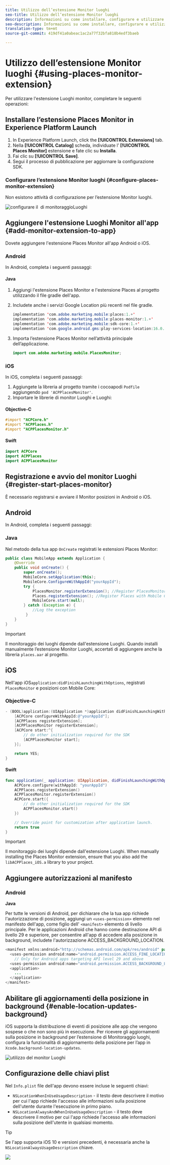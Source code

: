 ```yaml
---
title: Utilizzo dell’estensione Monitor luoghi
seo-title: Utilizzo dell’estensione Monitor luoghi
description: Informazioni su come installare, configurare e utilizzare l’estensione Places Monitor.
seo-description: Informazioni su come installare, configurare e utilizzare l’estensione Places Monitor.
translation-type: tm+mt
source-git-commit: 419df41a0abeac1ac2a77f32bfa818b4edf3baeb

---
```



# Utilizzo dell’estensione Monitor luoghi {#using-places-monitor-extension}

Per utilizzare l'estensione Luoghi monitor, completare le seguenti operazioni:

## Installare l’estensione Places Monitor in Experience Platform Launch

1. In Experience Platform Launch, click the **[!UICONTROL Extensions]** tab.
1. Nella **[!UICONTROL Catalog]** scheda, individuate l’ **[!UICONTROL Places Monitor]** estensione e fate clic su **Installa**.
1. Fai clic su **[!UICONTROL Save]**.
1. Segui il processo di pubblicazione per aggiornare la configurazione SDK.

### Configurare l’estensione Monitor luoghi {#configure-places-monitor-extension}

Non esistono attività di configurazione per l’estensione Monitor luoghi.

![configurare il ‌ di monitoraggio](/help/assets/configure_places_monitor.png)Luoghi

## Aggiungere l'estensione Luoghi Monitor all'app {#add-monitor-extension-to-app}

Dovete aggiungere l'estensione Places Monitor all'app Android o iOS.

### Android

In Android, completa i seguenti passaggi:

#### Java

1. Aggiungi l'estensione Places Monitor e l'estensione Places al progetto utilizzando il file gradle dell'app.

1. Includete anche i servizi Google Location più recenti nel file gradle.

   ```java
   implementation 'com.adobe.marketing.mobile:places:1.+'
   implementation 'com.adobe.marketing.mobile:places-monitor:1.+'
   implementation 'com.adobe.marketing.mobile:sdk-core:1.+'
   implementation 'com.google.android.gms:play-services-location:16.0.0'
   ```

1. Importa l’estensione Places Monitor nell’attività principale dell’applicazione.

   ```java
   import com.adobe.marketing.mobile.PlacesMonitor;
   ```

### iOS

In iOS, completa i seguenti passaggi:

1. Aggiungete la libreria al progetto tramite i cocoapodi `Podfile` aggiungendo `pod 'ACPPlacesMonitor'`.
1. Importare le librerie di monitor Luoghi e Luoghi:

#### Objective-C

```objectivec
#import "ACPCore.h"
#import "ACPPlaces.h"
#import "ACPPlacesMonitor.h"
```

#### Swift

```swift
import ACPCore
import ACPPlaces
import ACPPlacesMonitor
```


## Registrazione e avvio del monitor Luoghi {#register-start-places-monitor}

È necessario registrarsi e avviare il Monitor posizioni in Android o iOS.

## Android

In Android, completa i seguenti passaggi:

### Java

Nel metodo della tua app `OnCreate` registrati le estensioni Places Monitor:

```java
public class MobileApp extends Application {
    @Override
    public void onCreate() {
        super.onCreate();
        MobileCore.setApplication(this);
        MobileCore.ConfigureWithAppId("yourAppId");
        try {
            PlacesMonitor.registerExtension(); //Register PlacesMonitor with Mobile Core
            Places.registerExtension(); //Register Places with Mobile Core
            MobileCore.start(null);
        } catch (Exception e) {
            //Log the exception
         }
    }
}
```

>[!IMPORTANT]
>
>Il monitoraggio dei luoghi dipende dall'estensione Luoghi. Quando installi manualmente l’estensione Monitor Luoghi, accertati di aggiungere anche la libreria `places.aar` al progetto.

## iOS

Nell'app iOS`application:didFinishLaunchingWithOptions`, registrati `PlacesMonitor` e posizioni con Mobile Core:

### Objective-C

```objectivec
- (BOOL)application:(UIApplication *)application didFinishLaunchingWithOptions:(NSDictionary*)launchOptions {
    [ACPCore configureWithAppId:@"yourAppId"];
    [ACPPlaces registerExtension];
    [ACPPlacesMonitor registerExtension];
    [ACPCore start:^{            
        // do other initialization required for the SDK
        [ACPPlacesMonitor start];
    }];

    return YES;
}
```

#### Swift

```swift
func application(_ application: UIApplication, didFinishLaunchingWithOptions launchOptions: [UIApplication.LaunchOptionsKey: Any]?) -> Bool {
    ACPCore.configure(withAppId: "yourAppId")
    ACPPlaces.registerExtension()       
    ACPPlacesMonitor.registerExtension()
    ACPCore.start({
        // do other initialization required for the SDK
        ACPPlacesMonitor.start()
    })

    // Override point for customization after application launch.        
    return true
}
```

>[!IMPORTANT]
>
>Il monitoraggio dei luoghi dipende dall'estensione Luoghi. When manually installing the Places Monitor extension, ensure that you also add the `libACPPlaces_iOS.a` library to your project.


## Aggiungere autorizzazioni al manifesto

### Android

**Java**

Per tutte le versioni di Android, per dichiarare che la tua app richiede l'autorizzazione di posizione, aggiungi un `<uses-permission>` elemento nel manifesto dell'app, come figlio dell' `<manifest>` elemento di livello principale. Per le applicazioni Android che hanno come destinazione API di livello 29 e superiore, per consentire all'app di accedere alla posizione in background, includete l'autorizzazione ACCESS_BACKGROUND_LOCATION.

```java
<manifest xmlns:android="http://schemas.android.com/apk/res/android" package="com.adobe.placesapp">
  <uses-permission android:name="android.permission.ACCESS_FINE_LOCATION" />
    // Only for Android apps targeting API level 29 and above
  <uses-permission android:name="android.permission.ACCESS_BACKGROUND_LOCATION" />
  <application>        
    ...    
  </application>
</manifest>
```


## Abilitare gli aggiornamenti della posizione in background {#enable-location-updates-background}

iOS supporta la distribuzione di eventi di posizione alle app che vengono sospese o che non sono più in esecuzione. Per ricevere gli aggiornamenti sulla posizione in background per l’estensione di Monitoraggio luoghi, configura la funzionalità di aggiornamento della posizione per l’app in `Xcode.background-location-updates`.

![utilizzo del monitor Luoghi](/help/assets/using-the-places-monitor_1.png)

## Configurazione delle chiavi plist

Nel `Info.plist` file dell'app devono essere incluse le seguenti chiavi:

* `NSLocationWhenInUseUsageDescription` - il testo deve descrivere il motivo per cui l'app richiede l'accesso alle informazioni sulla posizione dell'utente durante l'esecuzione in primo piano.
* `NSLocationAlwaysAndWhenInUseUsageDescription` - il testo deve descrivere il motivo per cui l'app richiede l'accesso alle informazioni sulla posizione dell'utente in qualsiasi momento.

>[!TIP]
>
>Se l'app supporta iOS 10 e versioni precedenti, è necessaria anche la `NSLocationAlwaysUsageDescription` chiave.

![](/help/assets/using-the-places-monitor_2.png)
